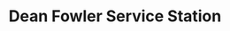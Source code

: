 ---
title: "Dean Fowler Service Station"
url: /honesdale/dean-fowler-service-station/
shop: car repair
---